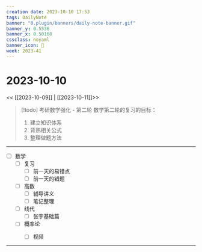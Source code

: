 ```yaml
---
creation date: 2023-10-10 17:53
tags: DailyNote
banner: "0.plugin/banners/daily-note-banner.gif"
banner_y: 0.5536
banner_x: 0.50168
cssclass: noyaml
banner_icon: 💌
week: 2023-41
---
```


# 2023-10-10

<< [[2023-10-09]] | [[2023-10-11]]>>


> [!todo] 考研数学强化 - 第二轮
> 数学第二轮的复习的目标：
> 1. 建立知识体系
> 2. 背熟相关公式
> 3. 整理做题方法

---

- [ ] 数学
	- [ ] 复习
		- [ ] 前一天的易错点
		- [ ] 前一天的错题
	- [ ] 高数
		- [ ] 辅导讲义
		- [ ] 笔记整理
	- [ ] 线代
		- [ ] 张宇基础篇
	- [ ] 概率论
		- [ ] 视频


---


